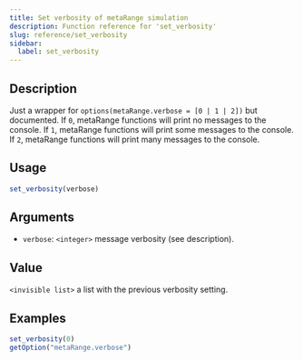 ```yaml
---
title: Set verbosity of metaRange simulation
description: Function reference for 'set_verbosity'
slug: reference/set_verbosity
sidebar:
  label: set_verbosity
---
```


## Description

Just a wrapper for `options(metaRange.verbose = [0 | 1 | 2])` but documented.
If `0`, metaRange functions will print no messages to the console.
If `1`, metaRange functions will print some messages to the console.
If `2`, metaRange functions will print many messages to the console.

## Usage

```r
set_verbosity(verbose)
```

## Arguments

* `verbose`: `<integer>` message verbosity (see description).

## Value

`<invisible list>` a list with the previous verbosity setting.

## Examples

```r
set_verbosity(0)
getOption("metaRange.verbose")
```

